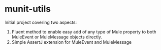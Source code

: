 munit-utils
===========

Initial project covering two aspects:

1. Fluent method to enable easy add of any type of Mule property to both MuleEvent or MuleMessage objects directly.
2. Simple AssertJ extension for MuleEvent and MuleMessage
